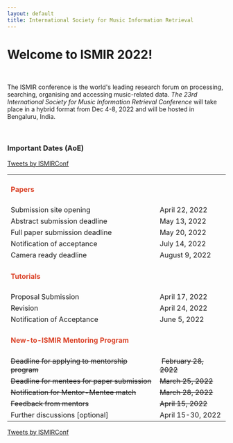 ```yaml
---
layout: default
title: International Society for Music Information Retrieval
---
```

# Welcome to ISMIR 2022!
<!-- <div class="hwrap"><div class="hmove"><div class="hitem">
    <p> <strong> New-to-ISMIR mentoring program has started: <a style="color:red" href="https://ismir2022.ismir.net/diversity/mentoring"> Inviting Applications </a>[Deadline: <strike>25 Feb, 2022</strike> 28 Feb, 2022] </strong></p>
    </div></div></div> -->
<!-- <div style="display:inline-block; margin-top:40px">
    <div style="width:35%; float:left;">
    <h3> Important Dates (AoE)</h3>
    <h4 style="color:#DB442A">Papers</h4>
    <p> Submission site opening: April 22, 2022 </p>
    <p> Abstract submission deadline: May 13, 2022 </p>
    <p> Full paper submission deadline: May 20, 2022 </p>
    <p> Notification of acceptance: July 14, 2022 </p>
    <p> Camera ready deadline: August 9, 2022 </p>
    <h4 style="color:#DB442A">Tutorials</h4>
    <p> Proposal Submission: April 17, 2022 </p>
    <p> Revision: April 24, 2022 </p>
    <p> Notification of Acceptance: June 5, 2022 </p>
    <h4 style="color:#DB442A">New-to-ISMIR Mentoring Program</h4>
    <strike><p>Deadline for applying to mentorship program: February 28, 2022</p></strike>
    <p>Deadline for mentees for paper submission: March 25, 2022</p>
    <p>Notification for Mentor-Mentee match: March 28, 2022</p>
    <p>Feedback from mentors: April 15, 2022</p>
    <p>Further discussions [optional]: April 15-30, 2022</p>
    <br>
    </div>
    <div style="width:60%; float:right;">
    <p>The ISMIR conference is the world's leading research forum on processing, searching, organising and accessing music-related data. <em>The 23rd International Society for Music Information Retrieval Conference</em> will take place in a hybrid format from Dec 4-8, 2022 and will be hosted in Bengaluru, India.</p>
    <p align="center"><iframe width="560" height="315" src="https://www.youtube.com/embed/F1mYxLbYHfg" title="YouTube video player" frameborder="0" allow="accelerometer; autoplay; clipboard-write; encrypted-media; gyroscope; picture-in-picture" allowfullscreen></iframe></p>
    </div>
    <!-- <div style="width:19%; float:right;">
    <a class="twitter-timeline" data-width="500" data-height="700" data-theme="light" href="https://twitter.com/ISMIRConf?ref_src=twsrc%5Etfw">Tweets by ISMIRConf</a> <script async src="https://platform.twitter.com/widgets.js" charset="utf-8"></script>
    <a href="https://twitter.com/ISMIRConf?ref_src=twsrc%5Etfw" class="twitter-follow-button" data-show-count="false">Follow @ISMIRConf</a><script async src="https://platform.twitter.com/widgets.js" charset="utf-8"></script>
    </div> -->
<!-- </div> -->
<br>
<p>The ISMIR conference is the world's leading research forum on processing, searching, organising and accessing music-related data. <em>The 23rd International Society for Music Information Retrieval Conference</em> will take place in a hybrid format from Dec 4-8, 2022 and will be hosted in Bengaluru, India.</p>
<br>

<h3>Important Dates (AoE)</h3>

<div class="tiwit"><a class="twitter-timeline" data-width="400" data-height="550" href="https://twitter.com/ISMIRConf?ref_src=twsrc%5Etfw">Tweets by ISMIRConf</a> <script async src="https://platform.twitter.com/widgets.js" charset="utf-8"></script></div>

<table class="dutab" rules=none>
    <tr class="mubx">
        <td><h4><span style="color:#DB442A">Papers</span></h4></td>
        <td> </td>
    </tr>
    <tr class="mubx">
        <td>Submission site opening</td>
        <td> April 22, 2022 </td>
    </tr>
    <tr class="mubx">
        <td>Abstract submission deadline</td>
        <td> May 13, 2022 </td>
    </tr>
    <tr class="mubx">
        <td>Full paper submission deadline</td>
        <td> May 20, 2022 </td>
    </tr>
    <tr class="mubx">
        <td>Notification of acceptance</td>
        <td> July 14, 2022 </td>
    </tr>
    <tr class="mubx">
        <td>Camera ready deadline</td>
        <td> August 9, 2022 </td>
    </tr>
    <tr class="mubx">
        <td><h4><span style="color:#DB442A">Tutorials</span></h4></td>
        <td> </td>
    </tr>
    <tr class="mubx">
        <td>Proposal Submission</td>
        <td> April 17, 2022 </td>
    </tr>
    <tr class="mubx">
        <td>Revision</td>
        <td>April 24, 2022</td>
    </tr>
    <tr class="mubx">
        <td>Notification of Acceptance</td>
        <td>June 5, 2022</td>
    </tr>
    <tr class="mubx">
        <td><h4><span style="color:#DB442A">New-to-ISMIR Mentoring Program</span></h4></td>
        <td> </td>
    </tr>
    <tr class="mubx">
        <td><span style="text-decoration:line-through">Deadline for applying to mentorship program</span></td>
        <td>&nbsp;<span style="text-decoration:line-through">February 28, 2022</span></td>
    </tr>
    <tr class="mubx">
        <td><span style="text-decoration:line-through">Deadline for mentees for paper submission</span></td>
        <td><span style="text-decoration:line-through">March 25, 2022</span></td>
    </tr>
    <tr class="mubx">
        <td><span style="text-decoration:line-through">Notification for Mentor-Mentee match</span></td>
        <td><span style="text-decoration:line-through">March 28, 2022</span></td>
    </tr>
    <tr class="mubx">
        <td><span style="text-decoration:line-through">Feedback from mentors</span></td>
        <td><span style="text-decoration:line-through">April 15, 2022</span></td>
    </tr>
    <tr class="mubx">
        <td>Further discussions [optional]</td>
        <td>April 15-30, 2022</td>
    </tr>
</table>

<div class="itwit"><a class="twitter-timeline" data-width="250" data-height="400" href="https://twitter.com/ISMIRConf?ref_src=twsrc%5Etfw">Tweets by ISMIRConf</a> <script async src="https://platform.twitter.com/widgets.js" charset="utf-8"></script></div>

<!-- | **Important Dates (AoE)** | | <a class="twitter-timeline" data-width="500" data-height="400" href="https://twitter.com/ISMIRConf?ref_src=twsrc%5Etfw">Tweets by ISMIRConf</a> <script async src="https://platform.twitter.com/widgets.js" charset="utf-8"></script>|
|:--------|---------:|:-------:|
|**<span style="color:#DB442A">Papers</span>**| |^^|
|:--------|---------:|:-------:|
| Submission site opening | April 22, 2022 |^^|
| Abstract submission deadline | May 13, 2022 |^^|
| Full paper submission deadline | May 20, 2022 |^^|
| Notification of acceptance | July 14, 2022 |^^|
| Camera ready deadline | August 9, 2022 |^^|
|**<span style="color:#DB442A">Tutorials</span>**| |^^|
|:--------|---------:|:-------:|
| Proposal Submission | April 17, 2022 |^^|
| Revision | April 24, 2022 |^^|
| Notification of Acceptance | June 5, 2022 |^^|
|**<span style="color:#DB442A">New-to-ISMIR Mentoring Program</span>**| |^^|
|:--------|---------:|:-------:|
| <span style="text-decoration:line-through">Deadline for applying to mentorship program</span>**  |  &nbsp;<span style="text-decoration:line-through">February 28, 2022</span> |^^|
| Deadline for mentees for paper submission | March 25, 2022 |^^|
| Notification for Mentor-Mentee match | March 28, 2022 |^^|
| Feedback from mentors | April 15, 2022 |^^|
| Further discussions [optional | April 15-30, 2022 |^^| -->

<!-- |<span style="color:#DB442A">Papers</span>| |
|:--------|---------:|
| Submission site opening | April 22, 2022 |
| Abstract submission deadline | May 13, 2022 |
| Full paper submission deadline | May 20, 2022 |
| Notification of acceptance | July 14, 2022 |
| Camera ready deadline | August 9, 2022 |
|**<span style="color:#DB442A">Tutorials</span>**| |
|:--------|---------:|
| Proposal Submission | April 17, 2022 |
| Revision | April 24, 2022 |
| Notification of Acceptance | June 5, 2022 |
|**<span style="color:#DB442A">New-to-ISMIR Mentoring Program</span>**| |
|:--------|---------:|
| <span style="text-decoration:line-through">Deadline for applying to mentorship program</span>** |   <span style="text-decoration:line-through">February 28, 2022</span> |
| Deadline for mentees for paper submission | March 25, 2022 |
| Notification for Mentor-Mentee match | March 28, 2022 |
| Feedback from mentors | April 15, 2022 |
| Further discussions [optional | April 15-30, 2022 | -->

<!-- <a class="twitter-timeline" data-width="500" data-height="400" href="https://twitter.com/ISMIRConf?ref_src=twsrc%5Etfw">Tweets by ISMIRConf</a> <script async src="https://platform.twitter.com/widgets.js" charset="utf-8"></script>
{: .center-align}
<br><br> -->
<br>
<!-- <p align="center"><iframe width="300" height="160" src="https://www.youtube.com/embed/F1mYxLbYHfg" title="YouTube video player" frameborder="0" allow="accelerometer; autoplay; clipboard-write; encrypted-media; gyroscope; picture-in-picture" allowfullscreen></iframe></p> -->
<!-- <div class="embed-responsive embed-responsive-16by9">
  <p align="center"><iframe width="150" class="embed-responsive-item" src="https://www.youtube.com/embed/F1mYxLbYHfg"></iframe></p>
</div> -->
<br>
<!-- <p align="center"><a href="https://twitter.com/ISMIRConf?ref_src=twsrc%5Etfw" class="twitter-follow-button" data-show-count="false" data-show-screen-name="false"></a><script async src="https://platform.twitter.com/widgets.js" charset="utf-8"></script></p> -->